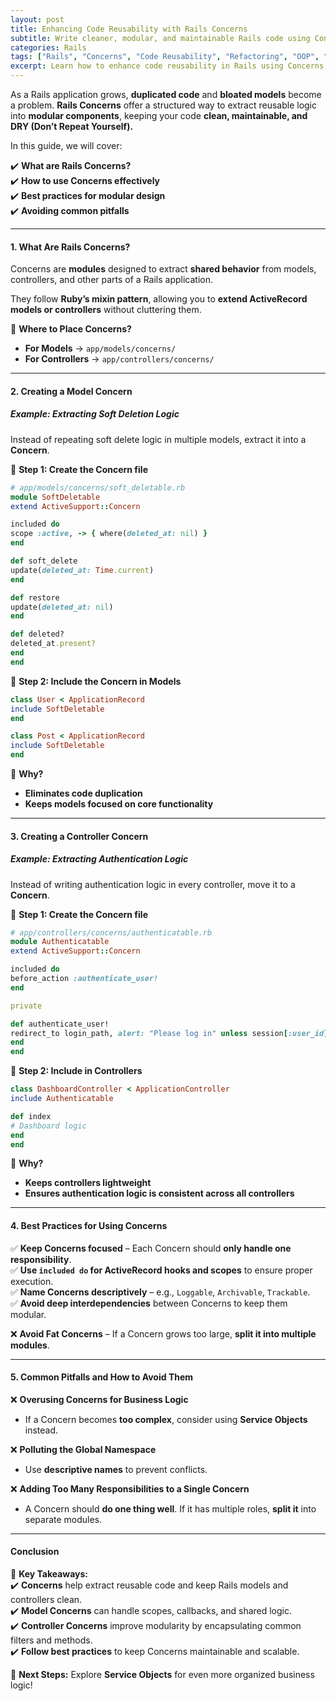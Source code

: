 ```yaml
---
layout: post  
title: Enhancing Code Reusability with Rails Concerns  
subtitle: Write cleaner, modular, and maintainable Rails code using Concerns  
categories: Rails  
tags: ["Rails", "Concerns", "Code Reusability", "Refactoring", "OOP", "Modular Design"]  
excerpt: Learn how to enhance code reusability in Rails using Concerns, making your codebase cleaner, more modular, and easier to maintain.  
---
```



As a Rails application grows, **duplicated code** and **bloated models** become a problem. **Rails Concerns** offer a structured way to extract reusable logic into **modular components**, keeping your code **clean, maintainable, and DRY (Don’t Repeat Yourself).**

In this guide, we will cover:

✔️ **What are Rails Concerns?**  
✔️ **How to use Concerns effectively**  
✔️ **Best practices for modular design**  
✔️ **Avoiding common pitfalls**

---

#### **1. What Are Rails Concerns?**
Concerns are **modules** designed to extract **shared behavior** from models, controllers, and other parts of a Rails application.

They follow **Ruby’s mixin pattern**, allowing you to **extend ActiveRecord models or controllers** without cluttering them.

📌 **Where to Place Concerns?**
- **For Models** → `app/models/concerns/`
- **For Controllers** → `app/controllers/concerns/`

---

#### **2. Creating a Model Concern**
##### **Example: Extracting Soft Deletion Logic**
Instead of repeating soft delete logic in multiple models, extract it into a **Concern**.

📌 **Step 1: Create the Concern file**  
```rb
# app/models/concerns/soft_deletable.rb
module SoftDeletable  
extend ActiveSupport::Concern

included do  
scope :active, -> { where(deleted_at: nil) }  
end

def soft_delete  
update(deleted_at: Time.current)  
end

def restore  
update(deleted_at: nil)  
end

def deleted?  
deleted_at.present?  
end  
end  
```

📌 **Step 2: Include the Concern in Models**  
```rb  
class User < ApplicationRecord  
include SoftDeletable  
end

class Post < ApplicationRecord  
include SoftDeletable  
end  
```

🚀 **Why?**
- **Eliminates code duplication**
- **Keeps models focused on core functionality**

---

#### **3. Creating a Controller Concern**
##### **Example: Extracting Authentication Logic**
Instead of writing authentication logic in every controller, move it to a **Concern**.

📌 **Step 1: Create the Concern file**  
```rb
# app/controllers/concerns/authenticatable.rb
module Authenticatable  
extend ActiveSupport::Concern

included do  
before_action :authenticate_user!  
end

private

def authenticate_user!  
redirect_to login_path, alert: "Please log in" unless session[:user_id]  
end  
end  
```

📌 **Step 2: Include in Controllers**  
```rb  
class DashboardController < ApplicationController  
include Authenticatable

def index  
# Dashboard logic  
end  
end  
```

🚀 **Why?**
- **Keeps controllers lightweight**
- **Ensures authentication logic is consistent across all controllers**

---

#### **4. Best Practices for Using Concerns**
✅ **Keep Concerns focused** – Each Concern should **only handle one responsibility**.  
✅ **Use `included do` for ActiveRecord hooks and scopes** to ensure proper execution.  
✅ **Name Concerns descriptively** – e.g., `Loggable`, `Archivable`, `Trackable`.  
✅ **Avoid deep interdependencies** between Concerns to keep them modular.

❌ **Avoid Fat Concerns** – If a Concern grows too large, **split it into multiple modules**.

---

#### **5. Common Pitfalls and How to Avoid Them**
❌ **Overusing Concerns for Business Logic**
- If a Concern becomes **too complex**, consider using **Service Objects** instead.

❌ **Polluting the Global Namespace**
- Use **descriptive names** to prevent conflicts.

❌ **Adding Too Many Responsibilities to a Single Concern**
- A Concern should **do one thing well**. If it has multiple roles, **split it** into separate modules.

---

#### **Conclusion**
🚀 **Key Takeaways:**  
✔️ **Concerns** help extract reusable code and keep Rails models and controllers clean.  
✔️ **Model Concerns** can handle scopes, callbacks, and shared logic.  
✔️ **Controller Concerns** improve modularity by encapsulating common filters and methods.  
✔️ **Follow best practices** to keep Concerns maintainable and scalable.

🔗 **Next Steps:** Explore **Service Objects** for even more organized business logic!  
